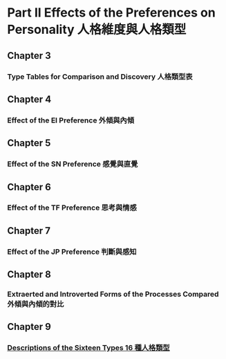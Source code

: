 # Part II Effects of the Preferences on Personality 人格維度與人格類型
## Chapter 3 
### Type Tables for Comparison and Discovery 人格類型表
## Chapter 4 
### Effect of the EI  Preference 外傾與內傾
## Chapter 5 
### Effect of the SN Preference 感覺與直覺
## Chapter 6 
### Effect of the TF Preference 思考與情感
## Chapter 7 
### Effect of the JP Preference 判斷與感知
## Chapter 8 
### Extraerted and Introverted Forms of the Processes Compared 外傾與內傾的對比
## Chapter 9
### [Descriptions of the Sixteen Types 16 種人格類型](https://github.com/milochen0418/gifts-differing/tree/master/PART%20II%20Effects%20of%20the%20Preferences%20on%20Personality/Ch09%20Descriptions%20of%20the%20Sixteen%20Types%2016)
